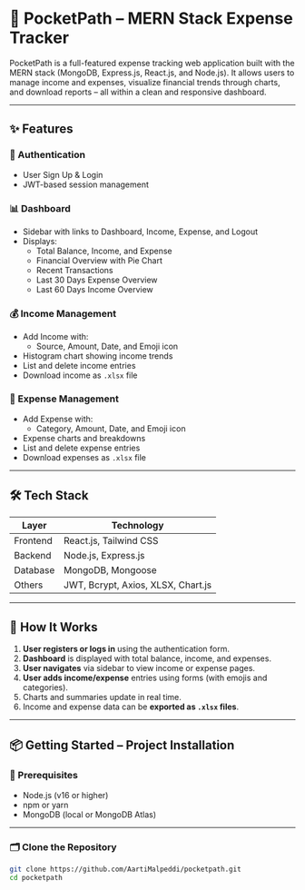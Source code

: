 # 💸 PocketPath – MERN Stack Expense Tracker

PocketPath is a full-featured expense tracking web application built with the MERN stack (MongoDB, Express.js, React.js, and Node.js). It allows users to manage income and expenses, visualize financial trends through charts, and download reports – all within a clean and responsive dashboard.

---

## ✨ Features

### 🔐 Authentication
- User Sign Up & Login
- JWT-based session management

### 📊 Dashboard
- Sidebar with links to Dashboard, Income, Expense, and Logout
- Displays:
  - Total Balance, Income, and Expense
  - Financial Overview with Pie Chart
  - Recent Transactions
  - Last 30 Days Expense Overview
  - Last 60 Days Income Overview

### 💰 Income Management
- Add Income with:
  - Source, Amount, Date, and Emoji icon
- Histogram chart showing income trends
- List and delete income entries
- Download income as `.xlsx` file

### 💸 Expense Management
- Add Expense with:
  - Category, Amount, Date, and Emoji icon
- Expense charts and breakdowns
- List and delete expense entries
- Download expenses as `.xlsx` file

---

## 🛠️ Tech Stack

| Layer     | Technology                    |
|-----------|-------------------------------|
| Frontend  | React.js, Tailwind CSS        |
| Backend   | Node.js, Express.js           |
| Database  | MongoDB, Mongoose             |
| Others    | JWT, Bcrypt, Axios, XLSX, Chart.js |

---

## 🧠 How It Works

1. **User registers or logs in** using the authentication form.
2. **Dashboard** is displayed with total balance, income, and expenses.
3. **User navigates** via sidebar to view income or expense pages.
4. **User adds income/expense** entries using forms (with emojis and categories).
5. Charts and summaries update in real time.
6. Income and expense data can be **exported as `.xlsx` files**.

---

## 📦 Getting Started – Project Installation

### 🔧 Prerequisites

- Node.js (v16 or higher)
- npm or yarn
- MongoDB (local or MongoDB Atlas)

---

### 🗂️ Clone the Repository

```bash
git clone https://github.com/AartiMalpeddi/pocketpath.git
cd pocketpath
